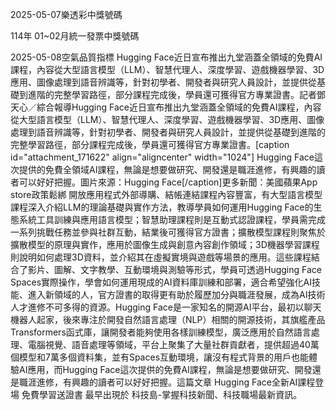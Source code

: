 
2025-05-07樂透彩中獎號碼

                                
114年 01~02月統一發票中獎號碼
                             
2025-05-08空氣品質指標
                              Hugging Face近日宣布推出九堂涵蓋全領域的免費AI課程，內容從大型語言模型（LLM）、智慧代理人、深度學習、遊戲機器學習、3D應用、圖像處理到語音辨識等，針對初學者、開發者與研究人員設計，並提供從基礎到進階的完整學習路徑，部分課程完成後，學員還可獲得官方專業證書。記者鄧天心／綜合報導Hugging Face近日宣布推出九堂涵蓋全領域的免費AI課程，內容從大型語言模型（LLM）、智慧代理人、深度學習、遊戲機器學習、3D應用、圖像處理到語音辨識等，針對初學者、開發者與研究人員設計，並提供從基礎到進階的完整學習路徑，部分課程完成後，學員還可獲得官方專業證書。[caption id="attachment_171622" align="aligncenter" width="1024"] Hugging Face這次提供的免費全領域AI課程，無論是想要做研究、開發還是職涯進修，有興趣的讀者可以好好把握。圖片來源：Hugging Face[/caption]更多新聞：美國蘋果App store政策鬆綁 開放應用程式外部導購、結帳連結課程內容豐富，有大型語言模型課程深入介紹LLM的理論基礎與實作方法，教導學員如何運用Hugging Face的生態系統工具訓練與應用語言模型；智慧助理課程則是互動式認證課程，學員需完成一系列挑戰任務並參與社群互動，結業後可獲得官方證書；擴散模型課程則聚焦於擴散模型的原理與實作，應用於圖像生成與創意內容創作領域；3D機器學習課程則說明如何處理3D資料，並介紹其在虛擬實境與遊戲等場景的應用。這些課程結合了影片、圖解、文字教學、互動環境與測驗等形式，學員可透過Hugging Face Spaces實際操作，學會如何運用現成的AI資料庫訓練和部署，適合希望強化AI技能、進入新領域的人，官方證書的取得更有助於履歷加分與職涯發展，成為AI技術人才進修不可多得的資源。Hugging Face是一家知名的開源AI平台，最初以聊天機器人起家，後來專注於開發自然語言處理（NLP）相關的開源技術，其旗艦產品Transformers函式庫，讓開發者能夠使用各樣訓練模型，廣泛應用於自然語言處理、電腦視覺、語音處理等領域，平台上聚集了大量社群貢獻者，提供超過40萬個模型和7萬多個資料集，並有Spaces互動環境，讓沒有程式背景的用戶也能體驗AI應用，而Hugging Face這次提供的免費AI課程，無論是想要做研究、開發還是職涯進修，有興趣的讀者可以好好把握。這篇文章 Hugging Face全新AI課程登場 免費學習送證書 最早出現於 科技島-掌握科技新聞、科技職場最新資訊。